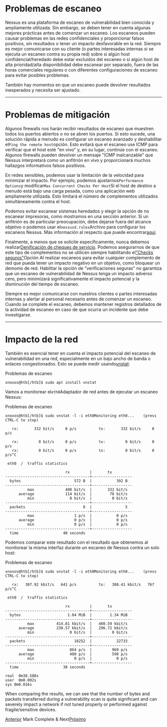 # Problemas de escaneo

Nessus es una plataforma de escaneo de vulnerabilidad bien conocida y ampliamente utilizada. Sin embargo, se deben tener en cuenta algunas mejores prácticas antes de comenzar un escaneo. Los escaneos pueden causar problemas en las redes confidenciales y proporcionar falsos positivos, sin resultados o tener un impacto desfavorable en la red. Siempre es mejor comunicarse con su cliente (o partes interesadas internas si se ejecuta un escaneo contra su propia red) sobre si algún host confidencial/heredado debe estar excluidos del escaneo o si algún host de alta prioridad/alta disponibilidad debe escanear por separado, fuera de las horas comerciales regulares o con diferentes configuraciones de escaneo para evitar posibles problemas.

También hay momentos en que un escaneo puede devolver resultados inesperados y necesita ser ajustado.

---

# **Problemas de mitigación**

Algunos firewalls nos harán recibir resultados de escaneo que muestren todos los puertos abiertos o no se abren los puertos. Si esto sucede, una solución rápida a menudo es configurar un escaneo avanzado y deshabilitar el`Ping the remote host`opción. Esto evitará que el escaneo use ICMP para verificar que el host esté "en vivo" y, en su lugar, continúe con el escaneo. Algunos firewalls pueden devolver un mensaje "ICMP inalcanzable" que Nessus interpretará como un anfitrión en vivo y proporcionará muchos hallazgos informativos falsos positivos.

En redes sensibles, podemos usar la limitación de la velocidad para minimizar el impacto. Por ejemplo, podemos ajustarnos`Performance Options`y modificar`Max Concurrent Checks Per Host`Si el host de destino a menudo está bajo una carga pesada, como una aplicación web ampliamente utilizada. Esto limitará el número de complementos utilizados simultáneamente contra el host.

Podemos evitar escanear sistemas heredados y elegir la opción de no escanear impresoras, como mostramos en una sección anterior. Si un anfitrión es de particular preocupación, debe dejarse fuera del alcance objetivo o podemos usar el`nessusd.rules`Archivo para configurar los escaneos Nessus. Más información al respecto que puede encontrar[aquí](https://community.tenable.com/s/article/What-is-the-Nessus-rules-file?language=en_US).

Finalmente, a menos que se solicite específicamente, nunca debemos realizar[Denificación de cheques de servicio](https://www.tenable.com/plugins/nessus/families/Denial%20of%20Service). Podemos asegurarnos de que este tipo de complementos no se utilicen siempre habilitando el["Checks seguros"](https://www.tenable.com/blog/understanding-the-nessus-safe-checks-option)Opción Al realizar escaneos para evitar cualquier complemento de red que pueda tener un impacto negativo en un objetivo, como bloquear un demonio de red. Habilitar la opción de "verificaciones seguras" no garantiza que un escaneo de vulnerabilidad de Nessus tenga un impacto adverso cero, pero minimizará significativamente el impacto potencial y la disminución del tiempo de escaneo.

Siempre es mejor comunicarse con nuestros clientes o partes interesadas internas y alertar al personal necesario antes de comenzar un escaneo. Cuando se complete el escaneo, debemos mantener registros detallados de la actividad de escaneo en caso de que ocurra un incidente que debe investigarse.

---

# **Impacto de la red**

También es esencial tener en cuenta el impacto potencial del escaneo de vulnerabilidad en una red, especialmente en un bajo ancho de banda o enlaces congestionados. Esto se puede medir usando[vnstat](https://humdi.net/vnstat/):

Problemas de escaneo

```
xnoxos@htb[/htb]$ sudo apt install vnstat
```

Vamos a monitorear el`eth0`Adaptador de red antes de ejecutar un escaneo Nessus:

Problemas de escaneo

```
xnoxos@htb[/htb]$ sudo vnstat -l -i eth0Monitoring eth0...    (press CTRL-C to stop)

   rx:       332 bit/s     0 p/s          tx:       332 bit/s     0 p/s

   rx:         0 bit/s     0 p/s          tx:         0 bit/s     0 p/s
   rx:         0 bit/s     0 p/s          tx:         0 bit/s     0 p/s^C

 eth0  /  traffic statistics

                           rx         |       tx
--------------------------------------+------------------
  bytes                        572 B  |           392 B
--------------------------------------+------------------
          max              480 bit/s  |       332 bit/s
      average              114 bit/s  |        78 bit/s
          min                0 bit/s  |         0 bit/s
--------------------------------------+------------------
  packets                          8  |               5
--------------------------------------+------------------
          max                  1 p/s  |           0 p/s
      average                  0 p/s  |           0 p/s
          min                  0 p/s  |           0 p/s
--------------------------------------+------------------
  time                    40 seconds

```

Podemos comparar este resultado con el resultado que obtenemos al monitorear la misma interfaz durante un escaneo de Nessus contra un solo host:

Problemas de escaneo

```
xnoxos@htb[/htb]$ sudo vnstat -l -i eth0Monitoring eth0...    (press CTRL-C to stop)

   rx:   307.92 kbit/s   641 p/s          tx:   380.41 kbit/s   767 p/s^C

 eth0  /  traffic statistics

                           rx         |       tx
--------------------------------------+------------------
  bytes                     1.04 MiB  |        1.34 MiB
--------------------------------------+------------------
          max          414.81 kbit/s  |   480.59 kbit/s
      average          230.57 kbit/s  |   296.72 kbit/s
          min                0 bit/s  |         0 bit/s
--------------------------------------+------------------
  packets                      18252  |           22733
--------------------------------------+------------------
          max                864 p/s  |         969 p/s
      average                480 p/s  |         598 p/s
          min                  0 p/s  |           0 p/s
--------------------------------------+------------------
  time                    38 seconds

real  0m38.588s
user  0m0.002s
sys 0m0.016s

```

When comparing the results, we can see that the number of bytes and packets transferred during a vulnerability scan is quite significant and can severely impact a network if not tuned properly or performed against fragile/sensitive devices.

[Anterior](https://academy.hackthebox.com/module/108/section/1024) Mark Complete & Next[Próximo](https://academy.hackthebox.com/module/108/section/1233)